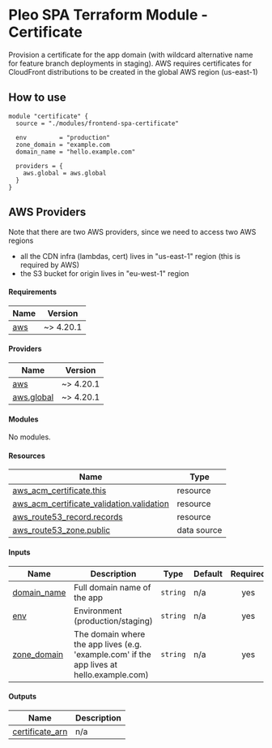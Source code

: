 # Pleo SPA Terraform Module - Certificate

Provision a certificate for the app domain (with wildcard alternative name for
feature branch deployments in staging). AWS requires certificates for CloudFront
distributions to be created in the global AWS region (us-east-1)

## How to use

```hcl
module "certificate" {
  source = "./modules/frontend-spa-certificate"

  env         = "production"
  zone_domain = "example.com
  domain_name = "hello.example.com"

  providers = {
    aws.global = aws.global
  }
}
```

## AWS Providers

Note that there are two AWS providers, since we need to access two AWS regions

- all the CDN infra (lambdas, cert) lives in "us-east-1" region (this is
  required by AWS)
- the S3 bucket for origin lives in "eu-west-1" region

<!-- BEGIN_TF_DOCS -->

#### Requirements

| Name                                                   | Version   |
| ------------------------------------------------------ | --------- |
| <a name="requirement_aws"></a> [aws](#requirement_aws) | ~> 4.20.1 |

#### Providers

| Name                                                                  | Version   |
| --------------------------------------------------------------------- | --------- |
| <a name="provider_aws"></a> [aws](#provider_aws)                      | ~> 4.20.1 |
| <a name="provider_aws.global"></a> [aws.global](#provider_aws.global) | ~> 4.20.1 |

#### Modules

No modules.

#### Resources

| Name                                                                                                                                                | Type        |
| --------------------------------------------------------------------------------------------------------------------------------------------------- | ----------- |
| [aws_acm_certificate.this](https://registry.terraform.io/providers/hashicorp/aws/latest/docs/resources/acm_certificate)                             | resource    |
| [aws_acm_certificate_validation.validation](https://registry.terraform.io/providers/hashicorp/aws/latest/docs/resources/acm_certificate_validation) | resource    |
| [aws_route53_record.records](https://registry.terraform.io/providers/hashicorp/aws/latest/docs/resources/route53_record)                            | resource    |
| [aws_route53_zone.public](https://registry.terraform.io/providers/hashicorp/aws/latest/docs/data-sources/route53_zone)                              | data source |

#### Inputs

| Name                                                               | Description                                                                               | Type     | Default | Required |
| ------------------------------------------------------------------ | ----------------------------------------------------------------------------------------- | -------- | ------- | :------: |
| <a name="input_domain_name"></a> [domain_name](#input_domain_name) | Full domain name of the app                                                               | `string` | n/a     |   yes    |
| <a name="input_env"></a> [env](#input_env)                         | Environment (production/staging)                                                          | `string` | n/a     |   yes    |
| <a name="input_zone_domain"></a> [zone_domain](#input_zone_domain) | The domain where the app lives (e.g. 'example.com' if the app lives at hello.example.com) | `string` | n/a     |   yes    |

#### Outputs

| Name                                                                             | Description |
| -------------------------------------------------------------------------------- | ----------- |
| <a name="output_certificate_arn"></a> [certificate_arn](#output_certificate_arn) | n/a         |

<!-- END_TF_DOCS -->
